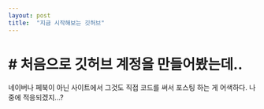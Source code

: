 ```yaml
---
layout: post
title:  "지금 시작해보는 깃허브"
---
```


# # 처음으로 깃허브 계정을 만들어봤는데..

네이버나 페북이 아닌 사이트에서
그것도 직접 코드를 써서 포스팅 하는 게 어색하다.
나중에 적응되겠지...?
